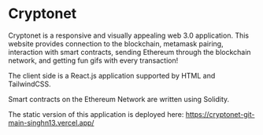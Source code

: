 # Cryptonet

Cryptonet is a responsive and visually appealing web 3.0 application. This website provides connection to the blockchain, metamask pairing, interaction with smart contracts, sending Ethereum through the blockchain network, and getting fun gifs with every transaction!

The client side is a React.js application supported by HTML and TailwindCSS.

Smart contracts on the Ethereum Network are written using Solidity.

The static version of this application is deployed here: https://cryptonet-git-main-singhn13.vercel.app/
